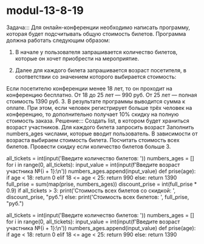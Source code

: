 # modul-13-8-19 
Задача:::
Для онлайн-конференции необходимо написать программу, которая будет подсчитывать общую стоимость билетов. Программа должна работать следующим образом:

1. В начале у пользователя запрашивается количество билетов, которые он хочет приобрести на мероприятие.

2. Далее для каждого билета запрашивается возраст посетителя, в соответствии со значением которого выбирается стоимость:

Если посетителю конференции менее 18 лет, то он проходит на конференцию бесплатно.
От 18 до 25 лет — 990 руб.
От 25 лет — полная стоимость 1390 руб.
3. В результате программы выводится сумма к оплате. При этом, если человек регистрирует больше трёх человек на конференцию, то дополнительно получает 10% скидку на полную стоимость заказа.
Решение:::
Создать list, в котором будет храниться возраст участников.
Для каждого билета запросить возраст
 Заполнить numbers_ages числами, которые вводит пользователь.
В зависимости от возраста выбираем стоимость билета.
Посчитать стоимость всех билетов.
Провести скидку если количество билетов больше 3.


all_tickets = int(input('Введите количество билетов: '))
numbers_ages = []
for i in range(0, all_tickets):
    input_value = int(input(f'Введите возраст участника №{i + 1}:\n'))
    numbers_ages.append(input_value)
    def prise(age):
        if age < 18:
            return 0
        elif 18 <= age < 25:
            return 990
        else:
            return 1390
    full_prise = sum(map(prise, numbers_ages))
discount_prise = int(full_prise * 0.9)
if all_tickets > 3:
    print('Стоимость всех билетов со скидкой: ', discount_prise, "руб.")
else:
    print('Стоимость всех билетов: ', full_prise, "руб.")

all_tickets = int(input('Введите количество билетов: '))
numbers_ages = []
for i in range(0, all_tickets):
    input_value = int(input(f'Введите возраст участника №{i + 1}:\n'))
    numbers_ages.append(input_value)
    def prise(age):
        if age < 18:
            return 0
        elif 18 <= age < 25:
            return 990
        else:
            return 1390
